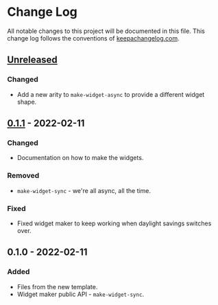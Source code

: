# Change Log
All notable changes to this project will be documented in this file. This change log follows the conventions of [keepachangelog.com](http://keepachangelog.com/).

## [Unreleased]
### Changed
- Add a new arity to `make-widget-async` to provide a different widget shape.

## [0.1.1] - 2022-02-11
### Changed
- Documentation on how to make the widgets.

### Removed
- `make-widget-sync` - we're all async, all the time.

### Fixed
- Fixed widget maker to keep working when daylight savings switches over.

## 0.1.0 - 2022-02-11
### Added
- Files from the new template.
- Widget maker public API - `make-widget-sync`.

[Unreleased]: https://github.com/your-name/mais-sobre-mapas/compare/0.1.1...HEAD
[0.1.1]: https://github.com/your-name/mais-sobre-mapas/compare/0.1.0...0.1.1
